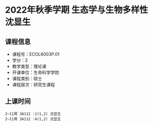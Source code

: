 # 2022年秋季学期 生态学与生物多样性 沈显生






## 课程信息

- 课程号：ECOL6003P.01
- 学分：2
- 教学类型：理论课
- 开课单位：生命科学学院
- 课程类别：硕士
- 课程层次：研究生课程

## 上课时间

```
2~11周 3A112 :1(1,2) 沈显生
2~11周 3A112 :4(1,2) 沈显生
```

